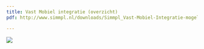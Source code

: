 ```yaml
---
title: Vast Mobiel integratie (overzicht)
pdf: http://www.simmpl.nl/downloads/Simmpl_Vast-Mobiel-Integratie-mogelijkheden.pdf

---
```

![](https://res.cloudinary.com/callvoip/image/upload/v1566550416/callvoip-website-mobiel-tabel2_ydwvsx.png)